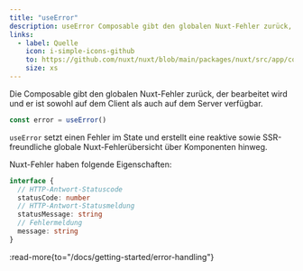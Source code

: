 ```yaml
---
title: "useError"
description: useError Composable gibt den globalen Nuxt-Fehler zurück, der bearbeitet wird.
links:
  - label: Quelle
    icon: i-simple-icons-github
    to: https://github.com/nuxt/nuxt/blob/main/packages/nuxt/src/app/composables/error.ts
    size: xs
---
```


Die Composable gibt den globalen Nuxt-Fehler zurück, der bearbeitet wird und er ist sowohl auf dem Client als auch auf dem Server verfügbar.

```ts
const error = useError()
```

`useError` setzt einen Fehler im State und erstellt eine reaktive sowie SSR-freundliche globale Nuxt-Fehlerübersicht über Komponenten hinweg.

Nuxt-Fehler haben folgende Eigenschaften:

```ts
interface {
  // HTTP-Antwort-Statuscode
  statusCode: number
  // HTTP-Antwort-Statusmeldung
  statusMessage: string
  // Fehlermeldung
  message: string
}
```

:read-more{to="/docs/getting-started/error-handling"}

